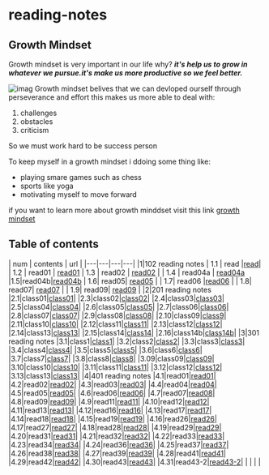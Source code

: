 # reading-notes

## Growth Mindset

Growth mindset is very important in our life why?
***it's help us to grow in whatever we pursue.it's make us more productive so we feel better.***

![imag](https://static.dw.com/image/19392815_6.jpg)
Growth mindset belives that we can devloped ourself through perseverance and effort this makes us more able to deal with:

1. challenges
2. obstacles
3. criticism

So we must work hard to be success person

To keep myself in a growth mindset i ddoing some thing like:

- playing smare games such as chess
- sports like yoga
- motivating myself to move forward

if you want to learn more about growth minddset visit this link  [growth mindset](https://www.mindsetworks.com/science/)

## Table of contents

|  num | contents  |  url |
|---|---|---|---|
|1|102 reading notes
| 1.1  | read  |[read](https://abrar189.github.io/reading-notes/read)|
| 1.2  | read01  | [read01](https://abrar189.github.io/reading-notes/read01)
| 1.3  | read02  | [read02](https://abrar189.github.io/reading-notes/read02)  |
|  1.4 | read04a  | [read04a](https://abrar189.github.io/reading-notes/read04a)
|1.5|read04b|[read04b](https://abrar189.github.io/reading-notes/read04b)
|  1.6|  read05| [read05](https://abrar189.github.io/reading-notes/read05)  |
| 1.7|  read06 |[read06](https://abrar189.github.io/reading-notes/read06)   |
| 1.8|   read07| [read07](https://abrar189.github.io/reading-notes/read07)  |
| 1.9| read09| [read09](https://abrar189.github.io/reading-notes/read09)  |
|2|201 reading notes
|2.1|class01|[class01](https://abrar189.github.io/reading-notes/class01)|
|2.3|class02|[class02](https://abrar189.github.io/reading-notes/class02)|
|2.4|class03|[class03](https://abrar189.github.io/reading-notes/class03)|
|2.5|class04|[class04](https://abrar189.github.io/reading-notes/class04)|
|2.6|class05|[class05](class05.md)|
|2.7|class06|[class06](https://abrar189.github.io/reading-notes/class06)|
|2.8|class07|[class07](https://abrar189.github.io/reading-notes/class07)|
|2.9|class08|[class08](201/class08.md)|
|2.10|class09|[class9](201/class9.md)|
|2.11|class10|[class10](201/class10.md)|
|2.12|class11|[class11](201/class11.md)|
|2.13|class12|[class12](201/class12.md)|
|2.14|class13|[class13](201/class13.md)|
|2.15|class14|[class14](201/class14.md)|
|2.16|class14b|[class14b](201/class14b.md)|
|3|301 reading notes
|3.1|class1|[class1](301/class1.md)|
|3.2|class2|[class2](301/class2.md)|
|3.3|class3|[class3](301/class3.md)|
|3.4|class4|[class4](301/class4.md)|
|3.5|class5|[class5](301/class5.md)|
|3.6|class6|[class6](301/class6.md)|
|3.7|class7|[class7](301/class7.md)|
|3.8|class8|[class8](301/class8.md)|
|3.09|class09|[class09](301/class09.md)|
|3.10|class10|[class10](301/class10.md)|
|3.11|class11|[class11](301/class11.md)|
|3.12|class12|[class12](301/class12.md)|
|3.13|class13|[class13](301/class13.md)|
|4|401 reading notes
|4.1|read01|[read01](401/read01.md)|
|4.2|read02|[read02](401/read02.md)|
|4.3|read03|[read03](401/read03.md)|
|4.4|read04|[read04](401/read04.md)|
|4.5|read05|[read05](401/read05.md)|
|4.6|read06|[read06](401/read06.md)|
|4.7|read07|[read08](401/read08.md)|
|4.8|read09|[read09](401/read09.md)|
|4.9|read11|[read11](401/read11.md)|
|4.10|read12|[read12](401/read12.md)|
|4.11|read13|[read13](401/read13.md)|
|4.12|read16|[read16](401/read16.md)|
|4.13|read17|[read17](401/read17.md)|
|4.14|read18|[read18](401/read18.md)|
|4.15|read19|[read19](401/read19.md)|
|4.16|read26|[read26](401/read26.md)|
|4.17|read27|[read27](401/read27.md)|
|4.18|read28|[read28](401/read28.md)|
|4.19|read29|[read29](401/read29.md)|
|4.20|read31|[read31](401/read31.md)|
|4.21|read32|[read32](401/read32.md)|
|4.22|read33|[read33](401/read33.md)|
|4.23|read34|[read34](401/read34.md)|
|4.24|read36|[read36](401/read36.md)|
|4.25|read37|[read37](401/read37.md)|
|4.26|read38|[read38](401/read38.md)|
|4.27|read39|[read39](401/read39.md)|
|4.28|read41|[read41](401/read41.md)|
|4.29|read42|[read42](401/read42.md)|
|4.30|read43|[read43](401/read43.md)|
|4.31|read43-2|[read43-2](401/read43-2.md)|
|    |   |   |   




